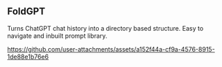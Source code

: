 ## FoldGPT
Turns ChatGPT chat history into a directory based structure. Easy to navigate and inbuilt prompt library.

https://github.com/user-attachments/assets/a152f44a-cf9a-4576-8915-1de88e1b76e6

